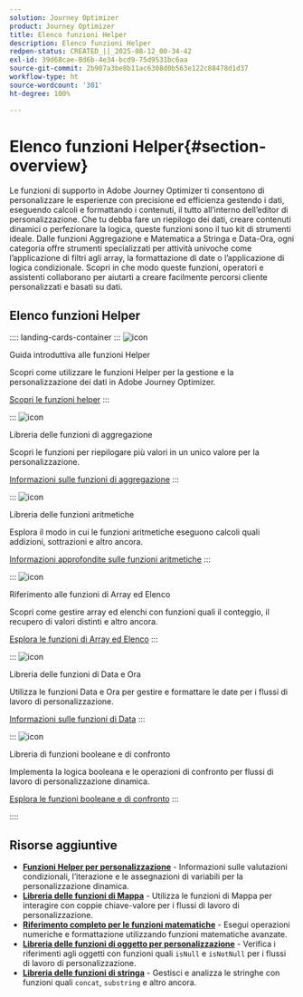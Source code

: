 ```yaml
---
solution: Journey Optimizer
product: Journey Optimizer
title: Elenco funzioni Helper
description: Elenco funzioni Helper
redpen-status: CREATED_||_2025-08-12_00-34-42
exl-id: 39d68cae-8d6b-4e34-bcd9-75d9531bc6aa
source-git-commit: 2b907a3be8b11ac6308d0b563e122c88478d1d37
workflow-type: ht
source-wordcount: '301'
ht-degree: 100%

---
```


# Elenco funzioni Helper{#section-overview}

Le funzioni di supporto in Adobe Journey Optimizer ti consentono di personalizzare le esperienze con precisione ed efficienza gestendo i dati, eseguendo calcoli e formattando i contenuti, il tutto all’interno dell’editor di personalizzazione. Che tu debba fare un riepilogo dei dati, creare contenuti dinamici o perfezionare la logica, queste funzioni sono il tuo kit di strumenti ideale. Dalle funzioni Aggregazione e Matematica a Stringa e Data-Ora, ogni categoria offre strumenti specializzati per attività univoche come l’applicazione di filtri agli array, la formattazione di date o l’applicazione di logica condizionale. Scopri in che modo queste funzioni, operatori e assistenti collaborano per aiutarti a creare facilmente percorsi cliente personalizzati e basati su dati.

## Elenco funzioni Helper

:::: landing-cards-container
:::
![icon](https://cdn.experienceleague.adobe.com/icons/circle-play.svg?lang=it)

Guida introduttiva alle funzioni Helper

Scopri come utilizzare le funzioni Helper per la gestione e la personalizzazione dei dati in Adobe Journey Optimizer.

[Scopri le funzioni helper](../using/personalization/functions/functions.md)
:::

:::
![icon](https://cdn.experienceleague.adobe.com/icons/list-check.svg?lang=it)

Libreria delle funzioni di aggregazione

Scopri le funzioni per riepilogare più valori in un unico valore per la personalizzazione.

[Informazioni sulle funzioni di aggregazione](../using/personalization/functions/aggregation.md)
:::

:::
![icon](https://cdn.experienceleague.adobe.com/icons/code-branch.svg?lang=it)

Libreria delle funzioni aritmetiche

Esplora il modo in cui le funzioni aritmetiche eseguono calcoli quali addizioni, sottrazioni e altro ancora.

[Informazioni approfondite sulle funzioni aritmetiche](../using/personalization/functions/arithmetic-functions.md)
:::

:::
![icon](https://cdn.experienceleague.adobe.com/icons/code-branch.svg?lang=it)

Riferimento alle funzioni di Array ed Elenco

Scopri come gestire array ed elenchi con funzioni quali il conteggio, il recupero di valori distinti e altro ancora.

[Esplora le funzioni di Array ed Elenco](../using/personalization/functions/arrays-list.md)
:::

:::
![icon](https://cdn.experienceleague.adobe.com/icons/calendar-alt.svg?lang=it)

Libreria delle funzioni di Data e Ora

Utilizza le funzioni Data e Ora per gestire e formattare le date per i flussi di lavoro di personalizzazione.

[Informazioni sulle funzioni di Data](../using/personalization/functions/dates.md)
:::

:::
![icon](https://cdn.experienceleague.adobe.com/icons/code-branch.svg?lang=it)

Libreria di funzioni booleane e di confronto

Implementa la logica booleana e le operazioni di confronto per flussi di lavoro di personalizzazione dinamica.

[Esplora le funzioni booleane e di confronto](../using/personalization/functions/operators.md)
:::

::::


## Risorse aggiuntive

- **[Funzioni Helper per personalizzazione](../using/personalization/functions/helpers.md)** - Informazioni sulle valutazioni condizionali, l’iterazione e le assegnazioni di variabili per la personalizzazione dinamica.
- **[Libreria delle funzioni di Mappa](../using/personalization/functions/maps.md)** - Utilizza le funzioni di Mappa per interagire con coppie chiave-valore per i flussi di lavoro di personalizzazione.
- **[Riferimento completo per le funzioni matematiche](../using/personalization/functions/math.md)** - Esegui operazioni numeriche e formattazione utilizzando funzioni matematiche avanzate.
- **[Libreria delle funzioni di oggetto per personalizzazione](../using/personalization/functions/objects.md)** - Verifica i riferimenti agli oggetti con funzioni quali `isNull` e `isNotNull` per i flussi di lavoro di personalizzazione.
- **[Libreria delle funzioni di stringa](../using/personalization/functions/string.md)** - Gestisci e analizza le stringhe con funzioni quali `concat`, `substring` e altro ancora.
